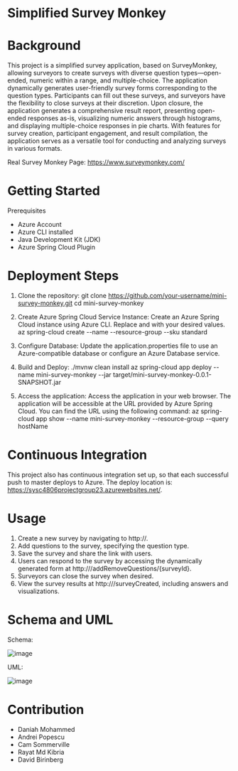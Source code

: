 # Simplified Survey Monkey

# Background

This project is a simplified survey application, based on SurveyMonkey, allowing surveyors to create surveys with diverse question types—open-ended, numeric within a range, and multiple-choice. The application dynamically generates user-friendly survey forms corresponding to the question types. Participants can fill out these surveys, and surveyors have the flexibility to close surveys at their discretion. Upon closure, the application generates a comprehensive result report, presenting open-ended responses as-is, visualizing numeric answers through histograms, and displaying multiple-choice responses in pie charts. With features for survey creation, participant engagement, and result compilation, the application serves as a versatile tool for conducting and analyzing surveys in various formats.

Real Survey Monkey Page: https://www.surveymonkey.com/
  
# Getting Started

Prerequisites
  - Azure Account
  - Azure CLI installed
  - Java Development Kit (JDK)
  - Azure Spring Cloud Plugin

# Deployment Steps

  1. Clone the repository:
      git clone https://github.com/your-username/mini-survey-monkey.git
      cd mini-survey-monkey
  2. Create Azure Spring Cloud Service Instance:
       Create an Azure Spring Cloud instance using Azure CLI. Replace <your-resource-group> and <your-service-instance> with your desired values.
       az spring-cloud create --name <your-service-instance> --resource-group <your-resource-group> --sku standard
  3. Configure Database:
       Update the application.properties file to use an Azure-compatible database or configure an Azure Database service.
  5. Build and Deploy:
     ./mvnw clean install
      az spring-cloud app deploy --name mini-survey-monkey --jar target/mini-survey-monkey-0.0.1-SNAPSHOT.jar

  6. Access the application: Access the application in your web browser.
       The application will be accessible at the URL provided by Azure Spring Cloud. You can find the URL using the following command:
           az spring-cloud app show --name mini-survey-monkey --resource-group <your-resource-group> --query hostName

# Continuous Integration

This project also has continuous integration set up, so that each successful push to master deploys to Azure. The deploy location is: https://sysc4806projectgroup23.azurewebsites.net/.

# Usage

  1. Create a new survey by navigating to http://<your-app-url>.
  2. Add questions to the survey, specifying the question type.
  3. Save the survey and share the link with users.
  4. Users can respond to the survey by accessing the dynamically generated form at http://<your-app-url>/addRemoveQuestions/{surveyId}.
  5. Surveyors can close the survey when desired.
  6. View the survey results at http://<your-app-url>/surveyCreated, including answers and visualizations.

# Schema and UML
Schema:

![image](https://github.com/Andrei486/sysc-4806-project/assets/78574494/7c5f8843-0bff-4b79-8b82-1cf32a3dc8ad)

UML:

![image](https://github.com/Andrei486/sysc-4806-project/assets/78574494/446897a8-7dee-4ba1-b1fd-275d6274de68)


# Contribution

  - Daniah Mohammed
  - Andrei Popescu
  - Cam Sommerville
  - Rayat Md Kibria
  - David Birinberg

